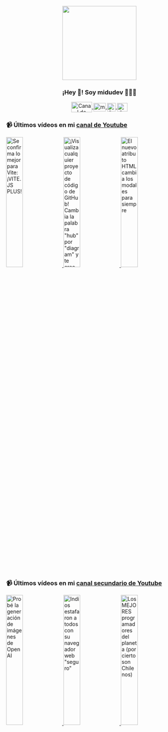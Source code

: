 <p align="center" width="300">
   <img align="center" width="200" src="https://user-images.githubusercontent.com/1561955/106762302-fda9de00-6635-11eb-99be-3ef744e60c0e.png" />
   <h3 align="center">¡Hey 👋! Soy midudev 👨🏻‍💻</h3>
</p>

<p align="center">
   <a href="https://twitch.tv/midudev" target="blank">
    <img align="center" src="https://upload.wikimedia.org/wikipedia/commons/c/ce/Twitch_logo_2019.svg" alt="Canal de Twitch de midudev" height="28px" width="56px" />
  </a>
  <span style="width: 8px;"> </span>
   <a href="https://youtube.com/midudev" target="blank">
    <img align="center" src="https://upload.wikimedia.org/wikipedia/commons/0/09/YouTube_full-color_icon_%282017%29.svg" alt="midudev" height="23px" width="33px" />
  </a>
  <span style="width: 8px;"> </span>
  <a href="https://instagram.com/midu.dev" target="blank">
    <img align="center" src="https://upload.wikimedia.org/wikipedia/commons/e/e7/Instagram_logo_2016.svg" alt="Canal de Instagram de midu.dev" height="23px" width="23px" />
  </a>
  <span style="width: 8px;"> </span>
  <a href="https://twitter.com/midudev" target="blank">
    <img align="center" src="https://upload.wikimedia.org/wikipedia/commons/thumb/6/6f/Logo_of_Twitter.svg/2491px-Logo_of_Twitter.svg.png" alt="Canal de Twitter de midudev" height="23px" width="28px" />
  </a>
</p>

### 📹 Últimos vídeos en mi [canal de Youtube](https://youtube.com/midudev?sub_confirmation=1)

<a href='https://youtu.be/Q1qKWP5Eq7Y' target='_blank'>
  <img width='30%' src='https://img.youtube.com/vi/Q1qKWP5Eq7Y/mqdefault.jpg' alt='Se confirma lo mejor para Vite: ¡VITE.JS PLUS!' />
</a>
<a href='https://youtu.be/5qvw6oF7szg' target='_blank'>
  <img width='30%' src='https://img.youtube.com/vi/5qvw6oF7szg/mqdefault.jpg' alt='¡Visualiza cualquier proyecto de código de GitHub!  Cambia la palabra "hub" por "diagram" y te crea' />
</a>
<a href='https://youtu.be/kCS5FwjEd_g' target='_blank'>
  <img width='30%' src='https://img.youtube.com/vi/kCS5FwjEd_g/mqdefault.jpg' alt='El nuevo atributo HTML cambia los modales para siempre' />
</a>

### 📹 Últimos vídeos en mi [canal secundario de Youtube](https://youtube.com/midulive?sub_confirmation=1)

<a href='https://youtu.be/Qvs0KCya3Ns' target='_blank'>
  <img width='30%' src='https://img.youtube.com/vi/Qvs0KCya3Ns/mqdefault.jpg' alt='Probé la generación de imágenes de OpenAI' />
</a>
<a href='https://youtu.be/XokakJUAQew' target='_blank'>
  <img width='30%' src='https://img.youtube.com/vi/XokakJUAQew/mqdefault.jpg' alt='Indios estafaron a todos con su navegador web "seguro"' />
</a>
<a href='https://youtu.be/Y7X0TE43G-o' target='_blank'>
  <img width='30%' src='https://img.youtube.com/vi/Y7X0TE43G-o/mqdefault.jpg' alt='Los MEJORES programadores del planeta (por cierto son Chilenos)' />
</a>